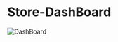 # Store-DashBoard


![DashBoard](https://github.com/SurajPratap10/Store-DashBoard/assets/92919173/01af4d6a-887a-4140-8d91-e2a1aece112f)
